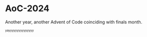# AoC-2024

Another year, another Advent of Code coinciding with finals month. 

<sub><sup>yayyyyyyyyyyyyyyy</sup></sub>